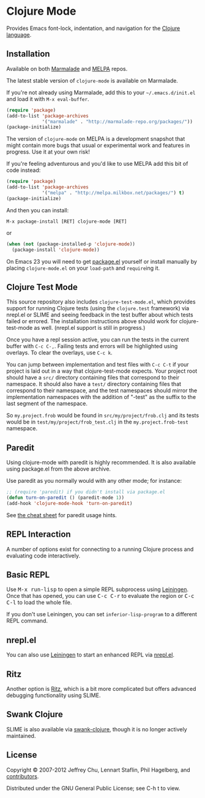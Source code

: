 # Clojure Mode

Provides Emacs font-lock, indentation, and navigation for the
[Clojure language](http://clojure.org).

## Installation

Available on both [Marmalade](http://marmalade-repo.org/packages/clojure-mode) and
[MELPA](http://melpa.milkbox.net) repos.

The latest stable version of `clojure-mode` is available on Marmalade.

If you're not already using Marmalade, add this to your
`~/.emacs.d/init.el` and load it with `M-x eval-buffer`.

```lisp
(require 'package)
(add-to-list 'package-archives
             '("marmalade" . "http://marmalade-repo.org/packages/"))
(package-initialize)
```

The version of `clojure-mode` on MELPA is a development snapshot that
might contain more bugs that usual or experimental work and features
in progress. Use it at your own risk!

If you're feeling adventurous and you'd like to use MELPA add this bit
of code instead:

```lisp
(require 'package)
(add-to-list 'package-archives
             '("melpa" . "http://melpa.milkbox.net/packages/") t)
(package-initialize)
```

And then you can install:

`M-x package-install [RET] clojure-mode [RET]`

or

```lisp
(when (not (package-installed-p 'clojure-mode))
  (package-install 'clojure-mode))
```

On Emacs 23 you will need to get [package.el](http://bit.ly/pkg-el23)
yourself or install manually by placing `clojure-mode.el` on your `load-path`
and `require`ing it.

## Clojure Test Mode

This source repository also includes `clojure-test-mode.el`, which
provides support for running Clojure tests (using the `clojure.test`
framework) via nrepl.el or SLIME and seeing feedback in the test
buffer about which tests failed or errored. The installation
instructions above should work for clojure-test-mode as well.
(nrepl.el support is still in progress.)

Once you have a repl session active, you can run the tests in the
current buffer with `C-c C-,`. Failing tests and errors will be
highlighted using overlays. To clear the overlays, use `C-c k`.

You can jump between implementation and test files with `C-c C-t` if
your project is laid out in a way that clojure-test-mode expects. Your
project root should have a `src/` directory containing files that
correspond to their namespace. It should also have a `test/` directory
containing files that correspond to their namespace, and the test
namespaces should mirror the implementation namespaces with the
addition of "-test" as the suffix to the last segment of the namespace.

So `my.project.frob` would be found in `src/my/project/frob.clj` and
its tests would be in `test/my/project/frob_test.clj` in the
`my.project.frob-test` namespace.

## Paredit

Using clojure-mode with paredit is highly recommended. It is also
available using package.el from the above archive.

Use paredit as you normally would with any other mode; for instance:

```lisp
;; (require 'paredit) if you didn't install via package.el
(defun turn-on-paredit () (paredit-mode 1))
(add-hook 'clojure-mode-hook 'turn-on-paredit)
```

See [the cheat sheet](http://www.emacswiki.org/emacs/PareditCheatsheet)
for paredit usage hints.

## REPL Interaction

A number of options exist for connecting to a running Clojure process
and evaluating code interactively.

## Basic REPL

Use <kbd>M-x run-lisp</kbd> to open a simple REPL subprocess using
[Leiningen](http://github.com/technomancy/leiningen). Once that has
opened, you can use <kbd>C-c C-r</kbd> to evaluate the region or
<kbd>C-c C-l</kbd> to load the whole file.

If you don't use Leiningen, you can set `inferior-lisp-program` to
a different REPL command.

## nrepl.el

You can also use [Leiningen](http://leiningen.org) to start an
enhanced REPL via [nrepl.el](https://github.com/kingtim/nrepl.el).

## Ritz

Another option is [Ritz](https://github.com/pallet/ritz), which is a
bit more complicated but offers advanced debugging functionality using
SLIME.

## Swank Clojure

SLIME is also available via
[swank-clojure](http://github.com/technomancy/swank-clojure), though
it is no longer actively maintained.

## License

Copyright © 2007-2012 Jeffrey Chu, Lennart Staflin, Phil Hagelberg,
and [contributors](https://github.com/technomancy/clojure-mode/contributors).

Distributed under the GNU General Public License; see C-h t to view.

